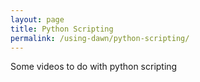 ```yaml
---
layout: page
title: Python Scripting
permalink: /using-dawn/python-scripting/
---
```

Some videos to do with python scripting